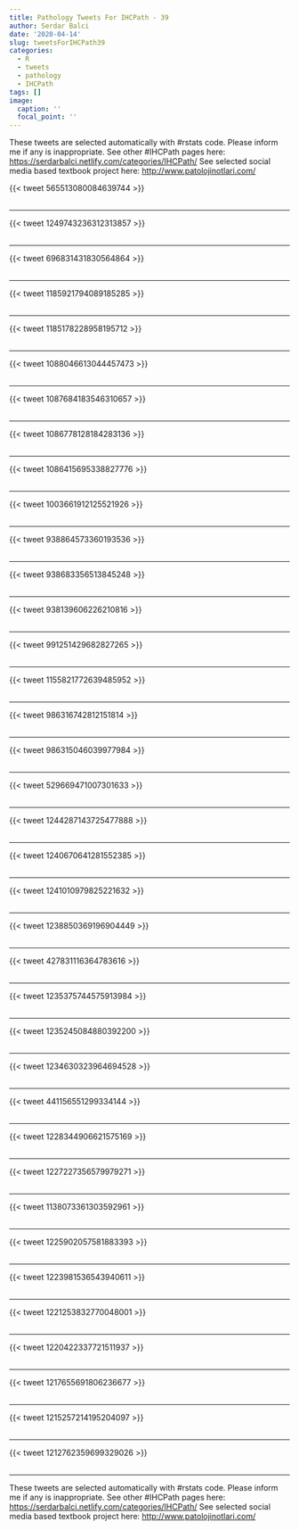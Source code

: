 ```yaml
---
title: Pathology Tweets For IHCPath - 39
author: Serdar Balci
date: '2020-04-14'
slug: tweetsForIHCPath39
categories:
  - R
  - tweets
  - pathology
  - IHCPath
tags: []
image:
  caption: ''
  focal_point: ''
---
```



These tweets are selected automatically with #rstats code. Please inform me if any is inappropriate.
See other #IHCPath pages here: https://serdarbalci.netlify.com/categories/IHCPath/ 
See selected social media based textbook project here: http://www.patolojinotlari.com/

{{< tweet 565513080084639744 >}}
<br>
<br>
<hr>
{{< tweet 1249743236312313857 >}}
<br>
<br>
<hr>
{{< tweet 696831431830564864 >}}
<br>
<br>
<hr>
{{< tweet 1185921794089185285 >}}
<br>
<br>
<hr>
{{< tweet 1185178228958195712 >}}
<br>
<br>
<hr>
{{< tweet 1088046613044457473 >}}
<br>
<br>
<hr>
{{< tweet 1087684183546310657 >}}
<br>
<br>
<hr>
{{< tweet 1086778128184283136 >}}
<br>
<br>
<hr>
{{< tweet 1086415695338827776 >}}
<br>
<br>
<hr>
{{< tweet 1003661912125521926 >}}
<br>
<br>
<hr>
{{< tweet 938864573360193536 >}}
<br>
<br>
<hr>
{{< tweet 938683356513845248 >}}
<br>
<br>
<hr>
{{< tweet 938139606226210816 >}}
<br>
<br>
<hr>
{{< tweet 991251429682827265 >}}
<br>
<br>
<hr>
{{< tweet 1155821772639485952 >}}
<br>
<br>
<hr>
{{< tweet 986316742812151814 >}}
<br>
<br>
<hr>
{{< tweet 986315046039977984 >}}
<br>
<br>
<hr>
{{< tweet 529669471007301633 >}}
<br>
<br>
<hr>
{{< tweet 1244287143725477888 >}}
<br>
<br>
<hr>
{{< tweet 1240670641281552385 >}}
<br>
<br>
<hr>
{{< tweet 1241010979825221632 >}}
<br>
<br>
<hr>
{{< tweet 1238850369196904449 >}}
<br>
<br>
<hr>
{{< tweet 427831116364783616 >}}
<br>
<br>
<hr>
{{< tweet 1235375744575913984 >}}
<br>
<br>
<hr>
{{< tweet 1235245084880392200 >}}
<br>
<br>
<hr>
{{< tweet 1234630323964694528 >}}
<br>
<br>
<hr>
{{< tweet 441156551299334144 >}}
<br>
<br>
<hr>
{{< tweet 1228344906621575169 >}}
<br>
<br>
<hr>
{{< tweet 1227227356579979271 >}}
<br>
<br>
<hr>
{{< tweet 1138073361303592961 >}}
<br>
<br>
<hr>
{{< tweet 1225902057581883393 >}}
<br>
<br>
<hr>
{{< tweet 1223981536543940611 >}}
<br>
<br>
<hr>
{{< tweet 1221253832770048001 >}}
<br>
<br>
<hr>
{{< tweet 1220422337721511937 >}}
<br>
<br>
<hr>
{{< tweet 1217655691806236677 >}}
<br>
<br>
<hr>
{{< tweet 1215257214195204097 >}}
<br>
<br>
<hr>
{{< tweet 1212762359699329026 >}}
<br>
<br>
<hr>


These tweets are selected automatically with #rstats code. Please inform me if any is inappropriate.
See other #IHCPath pages here: https://serdarbalci.netlify.com/categories/IHCPath/ 
See selected social media based textbook project here: http://www.patolojinotlari.com/
